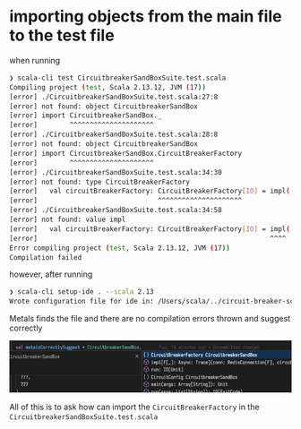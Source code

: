 # importing objects from the main file to the test file

 when running

 ```bash
 ❯ scala-cli test CircuitbreakerSandBoxSuite.test.scala
Compiling project (test, Scala 2.13.12, JVM (17))
[error] ./CircuitbreakerSandBoxSuite.test.scala:27:8
[error] not found: object CircuitbreakerSandBox
[error] import CircuitbreakerSandBox._
[error]        ^^^^^^^^^^^^^^^^^^^^^
[error] ./CircuitbreakerSandBoxSuite.test.scala:28:8
[error] not found: object CircuitbreakerSandBox
[error] import CircuitbreakerSandBox.CircuitBreakerFactory
[error]        ^^^^^^^^^^^^^^^^^^^^^
[error] ./CircuitbreakerSandBoxSuite.test.scala:34:30
[error] not found: type CircuitBreakerFactory
[error]   val circuitBreakerFactory: CircuitBreakerFactory[IO] = impl(
[error]                              ^^^^^^^^^^^^^^^^^^^^^
[error] ./CircuitbreakerSandBoxSuite.test.scala:34:58
[error] not found: value impl
[error]   val circuitBreakerFactory: CircuitBreakerFactory[IO] = impl(
[error]                                                          ^^^^
Error compiling project (test, Scala 2.13.12, JVM (17))
Compilation failed
 ```

 however, after running

```bash
❯ scala-cli setup-ide . --scala 2.13
Wrote configuration file for ide in: /Users/scala/../circuit-breaker-scala-cli-issue/.bsp/scala-cli.json
```

Metals finds the file and there are no compilation errors thrown and suggest correctly

![Alt text](image.png)

All of this is to ask how can import the `CircuitBreakerFactory` in the `CircuitbreakerSandBoxSuite.test.scala`
